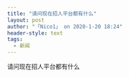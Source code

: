 ```yaml
---
title: "请问现在招人平台都有什么"
layout: post
author: "「Nico1」 on 2020-1-20 18:24"
header-style: text
tags:
  - 新闻
---
```


<head></head>
<body>
  请问现在招人平台都有什么
 <br>
</body>


